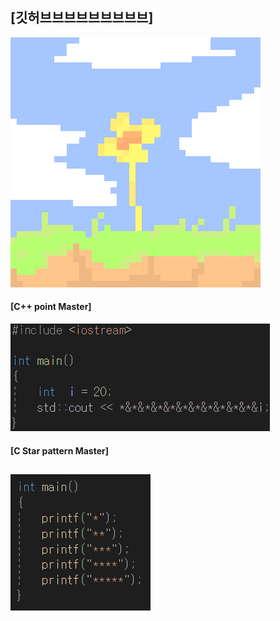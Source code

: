 ## [깃허브브브브브브브브브]
![pn](https://github.com/aguchim/aguchim/blob/main/Sprite-0001-export.png)
#### [C++ point Master]
![천재](https://github.com/aguchim/aguchim/blob/main/unknown.png)  
#### [C Star pattern Master]
![천재](https://github.com/aguchim/aguchim/blob/main/asd.png)  
---
